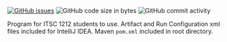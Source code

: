 <a href="https://github.com/nosaka0/Space/issues"><img alt="GitHub issues" src="https://img.shields.io/github/issues/nosaka0/Space"></a> <img alt="GitHub code size in bytes" src="https://img.shields.io/github/languages/code-size/nosaka0/Space"> <img alt="GitHub commit activity" src="https://img.shields.io/github/commit-activity/m/nosaka0/Space">

Program for ITSC 1212 students to use.
Artifact and Run Configuration xml files included for IntelliJ IDEA.
Maven `pom.xml` included in root directory.
